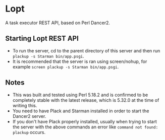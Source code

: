 # Lopt

A task executor REST API, based on Perl Dancer2.

## Starting Lopt REST API
- То run the server, cd to the parent directory of this server and then run ```plackup -s Starman bin/app.psgi```.
- It is recommended that the server is ran using screen/nohup, for example ```screen plackup -s Starman bin/app.psgi```.

## Notes
- This was built and tested using Perl 5.18.2 and is confirmed to be completely stable with the latest release, which is 5.32.0 at the time of writing this.
- You need to have Plack and Starman installed in order to start the Dancer2 server.
- If you don't have Plack properly installed, usually when trying to start the server with the above commands an error like ```command not found: plackup``` occurs.